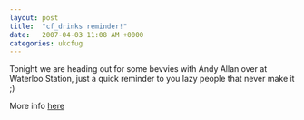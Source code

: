 ```yaml
---
layout: post
title:  "cf_drinks reminder!"
date:   2007-04-03 11:08 AM +0000
categories: ukcfug
---
```

Tonight we are heading out for some bevvies with Andy Allan over at Waterloo Station, just a quick reminder to you lazy people that never make it ;)

More info <a href="http://www.ukcfug.org/index.cfm?objectid=996E3421-F1FF-921E-117E8AA3C24F0E9B">here</a>